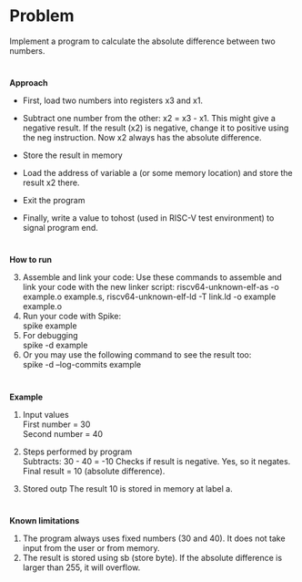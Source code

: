 # Problem
Implement a program to calculate the absolute difference between two numbers.
#
**Approach**

- First,  load two numbers into registers x3 and x1.

- 
  Subtract one number from the other: x2 = x3 - x1. This might give a negative result. If the result (x2) is negative,  change it to positive using the neg instruction. Now x2 always has the absolute difference.

- Store the result in memory

- Load the address of variable a (or some memory location) and store the result x2 there.

- Exit the program

- Finally, write a value to tohost (used in RISC-V test environment) to signal program end.
#
**How to run**

3.	Assemble and link your code: Use these commands to assemble and link your code with the new linker script:
riscv64-unknown-elf-as -o example.o example.s, 
riscv64-unknown-elf-ld -T link.ld -o example example.o
4.	Run your code with Spike:  
spike example
5.	For debugging  
spike -d example
6.	Or you may use the following command to see the result too:  
spike -d –log-commits example
#
**Example**
1. Input values  
First number = 30  
Second number = 40

2. Steps performed by program  
Subtracts: 30 - 40 = -10
Checks if result is negative. Yes, so it negates.
Final result = 10 (absolute difference).

3. Stored outp
The result 10 is stored in memory at label a.
#
**Known limitations**
1. The program always uses fixed numbers (30 and 40). It does not take input from the user or from memory.
2. The result is stored using sb (store byte). If the absolute difference is larger than 255, it will overflow.